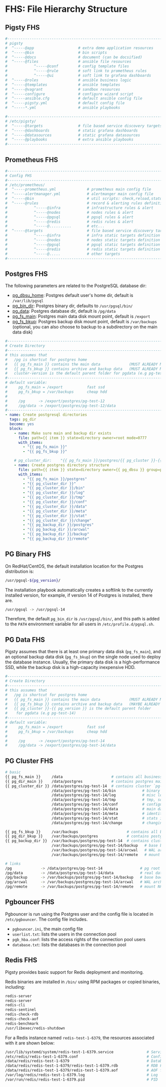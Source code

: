 # FHS: File Hierarchy Structure



## Pigsty FHS

```bash
#------------------------------------------------------------------------------
# pigsty
#  ^-----@app                    # extra demo application resources
#  ^-----@bin                    # bin scripts
#  ^-----@docs                   # document (can be docsified)
#  ^-----@files                  # ansible file resources 
#            ^-----@conf         # config template files
#            ^-----@rule         # soft link to prometheus rules
#            ^-----@ui           # soft link to grafana dashboards
#  ^-----@roles                  # ansible business logic
#  ^-----@templates              # ansible templates
#  ^-----@vagrant                # sandbox resources
#  ^-----configure               # configure wizard script
#  ^-----ansible.cfg             # default ansible config file
#  ^-----pigsty.yml              # default config file
#  ^-----*.yml                   # ansible playbooks

#------------------------------------------------------------------------------
# /etc/pigsty/
#  ^-----@targets                # file based service discovery targets definition
#  ^-----@dashboards             # static grafana dashboards
#  ^-----@datasources            # static grafana datasources
#  ^-----@playbooks              # extra ansible playbooks
#------------------------------------------------------------------------------
```




## Prometheus FHS

```bash
#------------------------------------------------------------------------------
# Config FHS
#------------------------------------------------------------------------------
# /etc/prometheus/
#  ^-----prometheus.yml              # prometheus main config file
#  ^-----alertmanager.yml            # alertmanger main config file
#  ^-----@bin                        # util scripts: check,reload,status,new
#  ^-----@rules                      # record & alerting rules definition
#            ^-----@infra            # infrastructure rules & alert
#            ^-----@nodes            # nodes rules & alert
#            ^-----@pgsql            # pgsql rules & alert
#            ^-----@redis            # redis rules & alert
#            ^-----@..........       # etc...
#  ^-----@targets                    # file based service discovery targets definition
#            ^-----@infra            # infra static targets definition
#            ^-----@nodes            # nodes static targets definition
#            ^-----@pgsql            # pgsql static targets definition
#            ^-----@redis            # redis static targets definition
#            ^-----@.....            # other targets
#------------------------------------------------------------------------------
```



## Postgres FHS

The following parameters are related to the PostgreSQL database dir:

* [pg_dbsu_home](v-pgsql.md#pg_dbsu_home): Postgres default user's home dir, default is `/var/lib/pgsql`
* [pg_bin_dir](v-pgsql.md#pg_bin_dir): Postgres binary dir, defaults to `/usr/pgsql/bin/`
* [pg_data](v-pgsql.md#pg_data): Postgres database dir, default is `/pg/data`
* [pg_fs_main](v-pgsql.md#pg_fs_main): Postgres main data disk mount point, default is `/export`
* [pg_fs_bkup](v-pgsql.md#pg_fs_bkup): Postgres backup disk mount point, default is `/var/backups` (optional, you can also choose to backup to a subdirectory on the main data disk)

```yaml
#------------------------------------------------------------------------------
# Create Directory
#------------------------------------------------------------------------------
# this assumes that
#   /pg is shortcut for postgres home
#   {{ pg_fs_main }} contains the main data             (MUST ALREADY MOUNTED)
#   {{ pg_fs_bkup }} contains archive and backup data   (MUST ALREADY MOUNTED)
#   cluster-version is the default parent folder for pgdata (e.g pg-test-12)
#------------------------------------------------------------------------------
# default variable:
#     pg_fs_main = /export           fast ssd
#     pg_fs_bkup = /var/backups      cheap hdd
#
#     /pg      -> /export/postgres/pg-test-12
#     /pg/data -> /export/postgres/pg-test-12/data
#------------------------------------------------------------------------------
- name: Create postgresql directories
  tags: pg_dir
  become: yes
  block:
    - name: Make sure main and backup dir exists
      file: path={{ item }} state=directory owner=root mode=0777
      with_items:
        - "{{ pg_fs_main }}"
        - "{{ pg_fs_bkup }}"

    # pg_cluster_dir:    "{{ pg_fs_main }}/postgres/{{ pg_cluster }}-{{ pg_version }}"
    - name: Create postgres directory structure
      file: path={{ item }} state=directory owner={{ pg_dbsu }} group=postgres mode=0700
      with_items:
        - "{{ pg_fs_main }}/postgres"
        - "{{ pg_cluster_dir }}"
        - "{{ pg_cluster_dir }}/bin"
        - "{{ pg_cluster_dir }}/log"
        - "{{ pg_cluster_dir }}/tmp"
        - "{{ pg_cluster_dir }}/conf"
        - "{{ pg_cluster_dir }}/data"
        - "{{ pg_cluster_dir }}/meta"
        - "{{ pg_cluster_dir }}/stat"
        - "{{ pg_cluster_dir }}/change"
        - "{{ pg_backup_dir }}/postgres"
        - "{{ pg_backup_dir }}/arcwal"
        - "{{ pg_backup_dir }}/backup"
        - "{{ pg_backup_dir }}/remote"
```



## PG Binary FHS

On RedHat/CentOS, the default installation location for the Postgres distribution is:

```bash
/usr/pgsql-${pg_version}/
```

The installation playbook automatically creates a softlink to the currently installed version, for example, if version 14 of Postgres is installed, there are.

```bash
/usr/pgsql -> /usr/pgsql-14
```

Therefore, the default `pg_bin_dir` is `/usr/pgsql/bin/`, and this path is added to the `PATH` environment variable for all users in `/etc/profile.d/pgsql.sh`.




## PG Data FHS

Pigsty assumes that there is at least one primary data disk (`pg_fs_main`), and an optional backup data disk (`pg_fs_bkup`) on the single node used to deploy the database instance. Usually, the primary data disk is a high-performance SSD, while the backup disk is a high-capacity inexpensive HDD.

```yaml
#------------------------------------------------------------------------------
# Create Directory
#------------------------------------------------------------------------------
# this assumes that
#   /pg is shortcut for postgres home
#   {{ pg_fs_main }} contains the main data             (MUST ALREADY MOUNTED)
#   {{ pg_fs_bkup }} contains archive and backup data   (MAYBE ALREADY MOUNTED)
#   {{ pg_cluster }}-{{ pg_version }} is the default parent folder 
#    for pgdata (e.g pg-test-14)
#------------------------------------------------------------------------------
# default variable:
#     pg_fs_main = /export           fast ssd
#     pg_fs_bkup = /var/backups      cheap hdd
#
#     /pg      -> /export/postgres/pg-test-14
#     /pg/data -> /export/postgres/pg-test-14/data
```



## PG Cluster FHS

```bash
# basic
{{ pg_fs_main }}     /data                      # contains all business data (pg,consul,etc..)
{{ pg_dir_main }}    /data/postgres             # contains postgres main data
{{ pg_cluster_dir }} /data/postgres/pg-test-14  # contains cluster `pg-test` data (of version 13)
                     /data/postgres/pg-test-14/bin            # binary scripts
                     /data/postgres/pg-test-14/log            # misc logs
                     /data/postgres/pg-test-14/tmp            # tmp, sql files, records
                     /data/postgres/pg-test-14/conf           # configurations
                     /data/postgres/pg-test-14/data           # main data directory
                     /data/postgres/pg-test-14/meta           # identity information
                     /data/postgres/pg-test-14/stat           # stats information
                     /data/postgres/pg-test-14/change         # changing records

{{ pg_fs_bkup }}     /var/backups                      # contains all backup data (pg,consul,etc..)
{{ pg_dir_bkup }}    /var/backups/postgres             # contains postgres backup data
{{ pg_backup_dir }}  /var/backups/postgres/pg-test-14  # contains cluster `pg-test` backup (of version 13)
                     /var/backups/postgres/pg-test-14/backup   # base backup
                     /var/backups/postgres/pg-test-14/arcwal   # WAL archive
                     /var/backups/postgres/pg-test-14/remote   # mount NFS/S3 remote resources here

# links
/pg             -> /data/postgres/pg-test-14                 # pg root link
/pg/data        -> /data/postgres/pg-test-14/data            # real data dir
/pg/backup      -> /var/backups/postgres/pg-test-14/backup   # base backup
/pg/arcwal      -> /var/backups/postgres/pg-test-14/arcwal   # WAL archive
/pg/remote      -> /var/backups/postgres/pg-test-14/remote   # mount NFS/S3 remote resources here

```



## Pgbouncer FHS

Pgbouncer is run using the Postgres user and the config file is located in `/etc/pgbouncer`. The config file includes.

* `pgbouncer.ini`, the main config file
* `userlist.txt`: lists the users in the connection pool
* `pgb_hba.conf`: lists the access rights of the connection pool users
* `database.txt`: lists the databases in the connection pool



## Redis FHS

Pigsty provides basic support for Redis deployment and monitoring.

Redis binaries are installed in `/bin/` using RPM packages or copied binaries, including:

```bash
redis-server    
redis-server    
redis-cli       
redis-sentinel  
redis-check-rdb 
redis-check-aof 
redis-benchmark 
/usr/libexec/redis-shutdown
```

For a Redis instance named `redis-test-1-6379`, the resources associated with it are shown below:

```bash
/usr/lib/systemd/system/redis-test-1-6379.service               # Services
/etc/redis/redis-test-1-6379.conf                               # Config 
/data/redis/redis-test-1-6379                                   # Database Catalog
/data/redis/redis-test-1-6379/redis-test-1-6379.rdb             # RDB File
/data/redis/redis-test-1-6379/redis-test-1-6379.aof             # AOF file
/var/log/redis/redis-test-1-6379.log                            # Log
/var/run/redis/redis-test-1-6379.pid                            # PID
```

